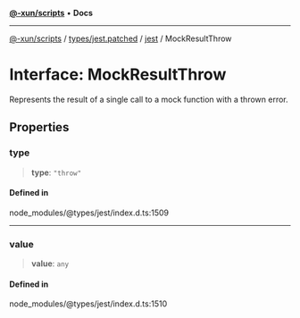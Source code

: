 [**@-xun/scripts**](../../../../../README.md) • **Docs**

***

[@-xun/scripts](../../../../../README.md) / [types/jest.patched](../../../README.md) / [jest](../README.md) / MockResultThrow

# Interface: MockResultThrow

Represents the result of a single call to a mock function with a thrown error.

## Properties

### type

> **type**: `"throw"`

#### Defined in

node\_modules/@types/jest/index.d.ts:1509

***

### value

> **value**: `any`

#### Defined in

node\_modules/@types/jest/index.d.ts:1510
